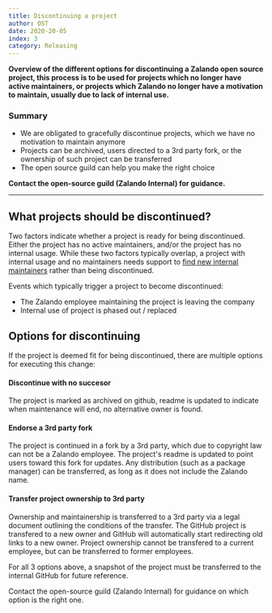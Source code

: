 ```yaml
---
title: Discontinuing a project
author: OST
date: 2020-20-05
index: 3
category: Releasing
---
```


**Overview of the different options for discontinuing a Zalando open source project, this process is to
be used for projects which no longer have active maintainers, or projects which Zalando no longer have a motivation
to maintain, usually due to lack of internal use.**


### Summary

- We are obligated to gracefully discontinue projects, which we have no motivation to maintain anymore
- Projects can be archived, users directed to a 3rd party fork, or the ownership of such project can be transferred
- The open source guild can help you make the right choice


**Contact the open-source guild (Zalando Internal) for guidance.**

---

## What projects should be discontinued?

Two factors indicate whether a project is ready for being discontinued. Either the project has no active maintainers, 
and/or the project has no internal usage. While these two factors typically overlap, a project with internal
usage and no maintainers needs support to [find new internal maintainers](https://opensource.zalando.com/docs/promoting/promotion-channels/) rather than being discontinued.

Events which typically trigger a project to become discontinued:

- The Zalando employee maintaining the project is leaving the company
- Internal use of project is phased out / replaced


## Options for discontinuing

If the project is deemed fit for being discontinued, there are multiple options for executing this change:

#### Discontinue with no succesor
The project is marked as archived on github, readme is updated to indicate when maintenance will end,
no alternative owner is found.

#### Endorse a 3rd party fork
The project is continued in a fork by a 3rd party, which due to copyright law can not be
a Zalando employee. The project's readme is updated to point users toward this fork for updates.
Any distribution (such as a package manager) can be transferred, as long as it does not include the 
Zalando name.

#### Transfer project ownership to 3rd party
Ownership and maintainership is transferred to a 3rd party via a legal document outlining the
conditions of the transfer. The GitHub project is transfered to a new owner and GitHub will
automatically start redirecting old links to a new owner.
Project ownership cannot be transfered to a current employee, but can be transferred to former
employees.

For all 3 options above, a snapshot of the project must be transferred to the internal GitHub
for future reference. 


Contact the open-source guild (Zalando Internal) for guidance on which option is the right one.
